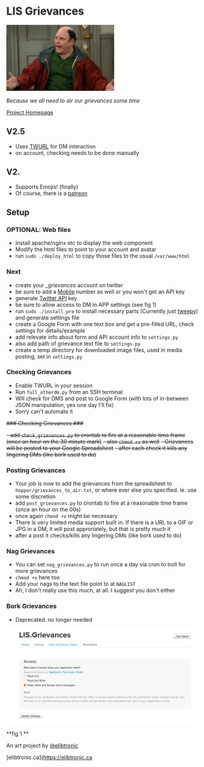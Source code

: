 
# LIS Grievances #

![george](./html/george.jpg)

*Because we all need to air our grievances some time*


[Project Homepage](http://lisgrievances.com)

## V2.5 ##
- Uses [TWURL](https://github.com/twitter/twurl) for DM interaction
- on account, checking needs to be done manually

## V2. ##
- Supports Emojis! (finally)
- Of course, there is a [patreon](https://www.patreon.com/lis_grievances)

## Setup ##

### OPTIONAL: Web files ###

- Install apache/nginx etc to display the web component
- Modify the html files to point to your account and avatar
- run `sudo ./deploy_html` to copy those files to the usual `/var/www/html`


### Next ###

- create your *_grievances* account on twitter
- be sure to add a [Mobile](https://twitter.com/settings/add_phone) number as well or you won't get an API key
- generate [Twitter API](https://apps.twitter.com/) key
- be sure to allow access to DM in APP settings (see fig 1)
- run `sudo ./install_pre` to install necessary parts (Currently just [tweepy](http://www.tweepy.org/)) and generate settings file
- create a Google Form with one text box and get a pre-filled URL, check settings for details/example
- add relevate info about form and API account info to `settings.py`
- also add path of grievance text file to `settings.py`
- create a temp directory for downloaded image files, used in media posting, set in `settings.py`

### Checking Grievances ###
- Enable TWURL in your session
- Run `full_otherdm.py` from an SSH terminal
- Will check for DMS and post to Google Form (with lots of in-between JSON manipulation, yes one day I'll fix)
- Sorry can't automate it

~~### Checking Grievances ###~~

~~- add `check_grievances.py` to crontab to fire at a reasonable time frame (once an hour on the 30 minute mark)~~
~~- also `chmod +x` as well~~
~~- Grievances will be posted to your Google Spreadsheet~~
~~- after each check it kills any lingering DMs (like bork used to do)~~

### Posting Grievances ###

- Your job is now to add the grievances from the spreadsheet to `hopper/grievances_to_air.txt`, or where ever else you specified.  Ie. use some discretion
- add `post_grievances.py` to crontab to fire at a reasonable time frame (once an hour on the 00s)
- once again `chmod +x` might be necessary
- There is very limited media support built in. If there is a URL to a GIF or JPG in a DM, it will post approriately, but that is pretty much it
- after a post it checks/kills any lingering DMs (like bork used to do)

### Nag Grievances ###

- You can set `nag_grievances.py` to run once a day via cron to troll for more grievances
- `chmod +x` here too
- Add your nags to the text file point to at `NAGLIST`
- Ah, I don't really use this much, at all. I suggest you don't either

### Bork Grievances ###

- Deprecated. no longer needed

![figure_1](./new_app.png)

**fig 1 **





An art project by [@elibtronic](https://twitter.com/elibtronic)

[elibtronic.ca](https://elibtronic.ca
